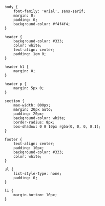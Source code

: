     body {
        font-family: 'Arial', sans-serif;
        margin: 0;
        padding: 0;
        background-color: #f4f4f4;
    }
    
    header {
        background-color: #333;
        color: white;
        text-align: center;
        padding: 1em 0;
    }
    
    header h1 {
        margin: 0;
    }
    
    header p {
        margin: 5px 0;
    }
    
    section {
        max-width: 800px;
        margin: 20px auto;
        padding: 20px;
        background-color: white;
        border-radius: 8px;
        box-shadow: 0 0 10px rgba(0, 0, 0, 0.1);
    }
    
    footer {
        text-align: center;
        padding: 10px;
        background-color: #333;
        color: white;
    }
    
    ul {
        list-style-type: none;
        padding: 0;
    }
    
    li {
        margin-bottom: 10px;
    }
